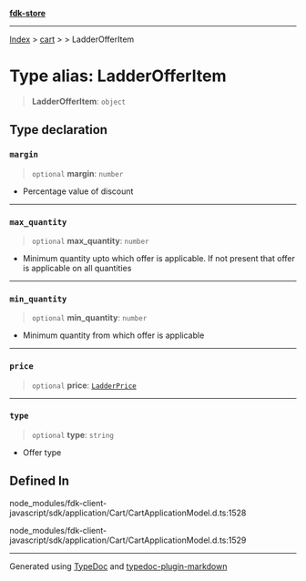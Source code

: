 [**fdk-store**](../../../README.md)
***

[Index](../../../API.md) > [cart](../../README.md) > [<internal>](../README.md) > LadderOfferItem

# Type alias: LadderOfferItem

> **LadderOfferItem**: `object`

## Type declaration

### `margin`

> `optional` **margin**: `number`

- Percentage value of discount

***

### `max_quantity`

> `optional` **max\_quantity**: `number`

- Minimum quantity upto which offer is
applicable. If not present that offer is applicable on all quantities

***

### `min_quantity`

> `optional` **min\_quantity**: `number`

- Minimum quantity from which offer is applicable

***

### `price`

> `optional` **price**: [`LadderPrice`](type-alias.LadderPrice.md)

***

### `type`

> `optional` **type**: `string`

- Offer type

## Defined In

node\_modules/fdk-client-javascript/sdk/application/Cart/CartApplicationModel.d.ts:1528

node\_modules/fdk-client-javascript/sdk/application/Cart/CartApplicationModel.d.ts:1529

***
Generated using [TypeDoc](https://typedoc.org/) and [typedoc-plugin-markdown](https://www.npmjs.com/package/typedoc-plugin-markdown)
